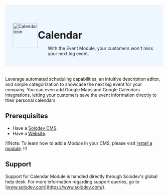 #

<div style="display: flex; align-items: center; justify-content: space-between; padding: 2rem 1.5rem; margin-bottom: 2rem; background-color: #eef6ff;">
  <div style="display: flex; align-items: center; justify-content: start;">
    <img src="https://www.solodev.com/file/08415170-ba53-11ea-904e-0eb0590535cd/Solodev_Module_Icons_EventHub-136fb46d.jpg" alt="Calendar Icon" style="width: 80px;">
    <div>
      <h1 style="margin-left: 0; font-size: 2rem; margin-bottom: 0.25rem;">Calendar</h1>
      <p style="padding-left: 2rem; margin-bottom: 0;">With the Event Module, your customers won't miss your next big event.</p>
    </div>
  </div>
</div>

Leverage automated scheduling capabilities, an intuitive description editor, and simple categorization to showcase the next big event for your company. You can even add Google Maps and Google Calendars integrations, letting your customers save the event information directly to their personal calendars

## Prerequisites

- Have a [Solodev CMS](/quickstart).
- Have a [Website](/workspace/websites/add-website/).

!!!Note: 
To learn how to add a Module in your CMS, please visit [install a module](/workspace/modules/add-module/).
!!!

## Support

Support for Calendar Module is handled directly through Solodev's global help desk. For more information regarding support queries, go to [www.solodev.com](https://www.solodev.com/).